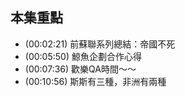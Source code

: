 ---
---


## 本集重點

* (00:02:21) 前蘇聯系列總結：帝國不死
* (00:05:50) 鯨魚企劃合作心得
* (00:07:36) 歡樂QA時間～～
* (00:10:56) 斯斯有三種，非洲有兩種
